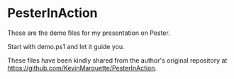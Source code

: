 # PesterInAction
These are the demo files for my presentation on Pester.

Start with demo.ps1 and let it guide you.

These files have been kindly shared from the author's original repository at https://github.com/KevinMarquette/PesterInAction.